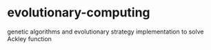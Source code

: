 # evolutionary-computing
genetic algorithms and evolutionary strategy implementation to solve Ackley function
